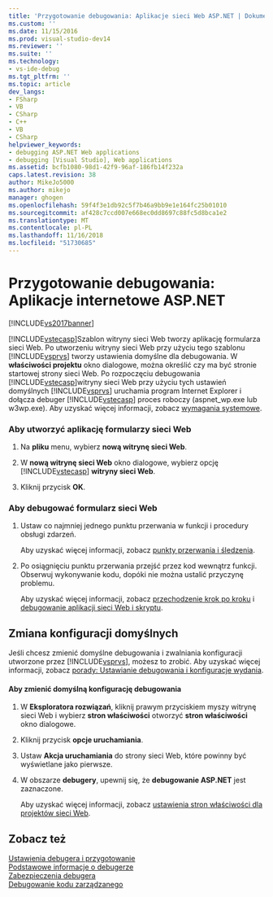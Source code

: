 ```yaml
---
title: 'Przygotowanie debugowania: Aplikacje sieci Web ASP.NET | Dokumentacja firmy Microsoft'
ms.custom: ''
ms.date: 11/15/2016
ms.prod: visual-studio-dev14
ms.reviewer: ''
ms.suite: ''
ms.technology:
- vs-ide-debug
ms.tgt_pltfrm: ''
ms.topic: article
dev_langs:
- FSharp
- VB
- CSharp
- C++
- VB
- CSharp
helpviewer_keywords:
- debugging ASP.NET Web applications
- debugging [Visual Studio], Web applications
ms.assetid: bcfb1080-98d1-42f9-96af-186fb14f232a
caps.latest.revision: 38
author: MikeJo5000
ms.author: mikejo
manager: ghogen
ms.openlocfilehash: 59f4f3e1db92c5f7b46a9bb9e1e164fc25b01010
ms.sourcegitcommit: af428c7ccd007e668ec0dd8697c88fc5d8bca1e2
ms.translationtype: MT
ms.contentlocale: pl-PL
ms.lasthandoff: 11/16/2018
ms.locfileid: "51730685"
---
```

# <a name="debugging-preparation-aspnet-web-applications"></a>Przygotowanie debugowania: Aplikacje internetowe ASP.NET
[!INCLUDE[vs2017banner](../includes/vs2017banner.md)]

[!INCLUDE[vstecasp](../includes/vstecasp-md.md)]Szablon witryny sieci Web tworzy aplikację formularza sieci Web. Po utworzeniu witryny sieci Web przy użyciu tego szablonu [!INCLUDE[vsprvs](../includes/vsprvs-md.md)] tworzy ustawienia domyślne dla debugowania. W **właściwości projektu** okno dialogowe, można określić czy ma być stronie startowej strony sieci Web. Po rozpoczęciu debugowania [!INCLUDE[vstecasp](../includes/vstecasp-md.md)]witryny sieci Web przy użyciu tych ustawień domyślnych [!INCLUDE[vsprvs](../includes/vsprvs-md.md)] uruchamia program Internet Explorer i dołącza debuger [!INCLUDE[vstecasp](../includes/vstecasp-md.md)] proces roboczy (aspnet_wp.exe lub w3wp.exe). Aby uzyskać więcej informacji, zobacz [wymagania systemowe](../debugger/aspnet-debugging-system-requirements.md).  
  
### <a name="to-create-a-web-forms-application"></a>Aby utworzyć aplikację formularzy sieci Web  
  
1.  Na **pliku** menu, wybierz **nową witrynę sieci Web**.  
  
2.  W **nową witrynę sieci Web** okno dialogowe, wybierz opcję [!INCLUDE[vstecasp](../includes/vstecasp-md.md)] **witryny sieci Web**.  
  
3.  Kliknij przycisk **OK**.  
  
### <a name="to-debug-your-web-form"></a>Aby debugować formularz sieci Web  
  
1.  Ustaw co najmniej jednego punktu przerwania w funkcji i procedury obsługi zdarzeń.  
  
     Aby uzyskać więcej informacji, zobacz [punkty przerwania i śledzenia](http://msdn.microsoft.com/en-us/fe4eedc1-71aa-4928-962f-0912c334d583).  
  
2.  Po osiągnięciu punktu przerwania przejść przez kod wewnątrz funkcji. Obserwuj wykonywanie kodu, dopóki nie można ustalić przyczynę problemu.  
  
     Aby uzyskać więcej informacji, zobacz [przechodzenie krok po kroku](http://msdn.microsoft.com/en-us/8791dac9-64d1-4bb9-b59e-8d59af1833f9) i [debugowanie aplikacji sieci Web i skryptu](../debugger/debugging-web-applications-and-script.md).  
  
## <a name="changing-default-configurations"></a>Zmiana konfiguracji domyślnych  
 Jeśli chcesz zmienić domyślne debugowania i zwalniania konfiguracji utworzone przez [!INCLUDE[vsprvs](../includes/vsprvs-md.md)], możesz to zrobić. Aby uzyskać więcej informacji, zobacz [porady: Ustawianie debugowania i konfiguracje wydania](../debugger/how-to-set-debug-and-release-configurations.md).  
  
#### <a name="to-change-the-default-debug-configuration"></a>Aby zmienić domyślną konfigurację debugowania  
  
1.  W **Eksploratora rozwiązań**, kliknij prawym przyciskiem myszy witrynę sieci Web i wybierz **stron właściwości** otworzyć **stron właściwości** okno dialogowe.  
  
2.  Kliknij przycisk **opcje uruchamiania**.  
  
3.  Ustaw **Akcja uruchamiania** do strony sieci Web, które powinny być wyświetlane jako pierwsze.  
  
4.  W obszarze **debugery**, upewnij się, że **debugowanie ASP.NET** jest zaznaczone.  
  
     Aby uzyskać więcej informacji, zobacz [ustawienia stron właściwości dla projektów sieci Web](../debugger/property-pages-settings-for-web-projects.md).  
  
## <a name="see-also"></a>Zobacz też  
 [Ustawienia debugera i przygotowanie](../debugger/debugger-settings-and-preparation.md)   
 [Podstawowe informacje o debugerze](../debugger/debugger-basics.md)   
 [Zabezpieczenia debugera](../debugger/debugger-security.md)   
 [Debugowanie kodu zarządzanego](../debugger/debugging-managed-code.md)



